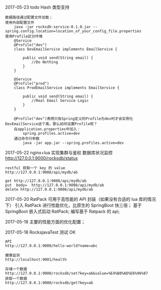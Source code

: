 2017-05-23
    todo  Hash 类型支持

        
    数据路径通过配置文件加载；
    使用外部配置文件
        java -jar rocksdb-service-0.1.0.jar --spring.config.location=location_of_your_config_file.properties
    使用Profile区分环境
        @Service
        @Profile("dev")
        class DevEmailService implements EmailService {
        
            public void send(String email) {
                //Do Nothing
            }
        }
        
        @Service
        @Profile("prod")
        class ProdEmailService implements EmailService {
        
            public void send(String email) {
                //Real Email Service Logic
            }
        }
        
        @Profile("dev")表明只有Spring定义的Profile为dev时才会实例化DevEmailService这个类。那么如何设置Profile呢？
        在application.properties中加入：
            spring.profiles.active=dev
        通过命令行参数
            java -jar app.jar --spring.profiles.active=dev
        
    
2017-05-22
    nginx+lua 实现集群与鉴权
    数据库状况监控
    http://127.0.0.1:9000/rocksdb/status
    
    restful 获取一个 key 的 value
    http://127.0.0.1:9008/api/mydb/ab
    
    get http://127.0.0.1:9008/api/mydb/ab
    put  body=  http://127.0.0.1:9008/api/mydb/ab
    delete http://127.0.0.1:9008/api/mydb/ab
2017-05-20
    RatPack 可用于高性能的 API 封装（如果没有合适的 lua 库的情况下）
    引入 RatPack 进行性能优化，比原生的 SpringBoot 快三倍；
    基于 SpringBoot 嵌入式启动 RatPack;
    编写基于 Ratpack 的 api;
    
    
2017-05-18
    主要的性能方面的优化配置；
    
2017-05-18
    RocksjavaTest 测试 OK

    API
    http://127.0.0.1:9000/hello-world?name=abc
    
    健康监测
    http://localhost:9001/health
    
    存储一个数据
    http://127.0.0.1:9000/rocksdb/set?key=ab&value=%E4%B8%AD%E6%96%87
    获取一个数据
    http://127.0.0.1:9000/rocksdb/get?key=ab